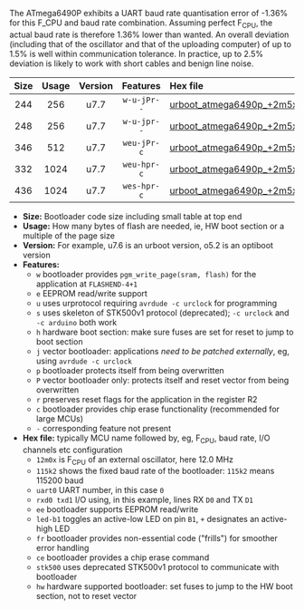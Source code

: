 The ATmega6490P exhibits a UART baud rate quantisation error of -1.36% for this F_CPU and baud rate combination. Assuming perfect F<sub>CPU</sub>, the actual baud rate is therefore 1.36% lower than wanted. An overall deviation (including that of the oscillator and that of the uploading computer) of up to 1.5% is well within communication tolerance. In practice, up to 2.5% deviation is likely to work with short cables and benign line noise.

|Size|Usage|Version|Features|Hex file|
|:-:|:-:|:-:|:-:|:--|
|244|256|u7.7|`w-u-jPr--`|[urboot_atmega6490p_+2m5x_+++7k2_uart0_rxe0_txe1_led+b7.hex](https://raw.githubusercontent.com/stefanrueger/urboot.hex/main/cores/megacore/atmega6490p/external_oscillator/fcpu_+2m5x/br_+++7k2/urboot_atmega6490p_+2m5x_+++7k2_uart0_rxe0_txe1_led+b7.hex)|
|248|256|u7.7|`w-u-jpr--`|[urboot_atmega6490p_+2m5x_+++7k2_uart0_rxe0_txe1_led+b7_fr.hex](https://raw.githubusercontent.com/stefanrueger/urboot.hex/main/cores/megacore/atmega6490p/external_oscillator/fcpu_+2m5x/br_+++7k2/urboot_atmega6490p_+2m5x_+++7k2_uart0_rxe0_txe1_led+b7_fr.hex)|
|346|512|u7.7|`weu-jPr-c`|[urboot_atmega6490p_+2m5x_+++7k2_uart0_rxe0_txe1_ee_led+b7_fr_ce.hex](https://raw.githubusercontent.com/stefanrueger/urboot.hex/main/cores/megacore/atmega6490p/external_oscillator/fcpu_+2m5x/br_+++7k2/urboot_atmega6490p_+2m5x_+++7k2_uart0_rxe0_txe1_ee_led+b7_fr_ce.hex)|
|332|1024|u7.7|`weu-hpr-c`|[urboot_atmega6490p_+2m5x_+++7k2_uart0_rxe0_txe1_ee_led+b7_fr_ce_hw.hex](https://raw.githubusercontent.com/stefanrueger/urboot.hex/main/cores/megacore/atmega6490p/external_oscillator/fcpu_+2m5x/br_+++7k2/urboot_atmega6490p_+2m5x_+++7k2_uart0_rxe0_txe1_ee_led+b7_fr_ce_hw.hex)|
|436|1024|u7.7|`wes-hpr-c`|[urboot_atmega6490p_+2m5x_+++7k2_uart0_rxe0_txe1_ee_led+b7_fr_ce_stk500_hw.hex](https://raw.githubusercontent.com/stefanrueger/urboot.hex/main/cores/megacore/atmega6490p/external_oscillator/fcpu_+2m5x/br_+++7k2/urboot_atmega6490p_+2m5x_+++7k2_uart0_rxe0_txe1_ee_led+b7_fr_ce_stk500_hw.hex)|

- **Size:** Bootloader code size including small table at top end
- **Usage:** How many bytes of flash are needed, ie, HW boot section or a multiple of the page size
- **Version:** For example, u7.6 is an urboot version, o5.2 is an optiboot version
- **Features:**
  + `w` bootloader provides `pgm_write_page(sram, flash)` for the application at `FLASHEND-4+1`
  + `e` EEPROM read/write support
  + `u` uses urprotocol requiring `avrdude -c urclock` for programming
  + `s` uses skeleton of STK500v1 protocol (deprecated); `-c urclock` and `-c arduino` both work
  + `h` hardware boot section: make sure fuses are set for reset to jump to boot section
  + `j` vector bootloader: applications *need to be patched externally*, eg, using `avrdude -c urclock`
  + `p` bootloader protects itself from being overwritten
  + `P` vector bootloader only: protects itself and reset vector from being overwritten
  + `r` preserves reset flags for the application in the register R2
  + `c` bootloader provides chip erase functionality (recommended for large MCUs)
  + `-` corresponding feature not present
- **Hex file:** typically MCU name followed by, eg, F<sub>CPU</sub>, baud rate, I/O channels etc configuration
  + `12m0x` is F<sub>CPU</sub> of an external oscillator, here 12.0 MHz
  + `115k2` shows the fixed baud rate of the bootloader: `115k2` means 115200 baud
  + `uart0` UART number, in this case `0`
  + `rxd0 txd1` I/O using, in this example, lines RX `D0` and TX `D1`
  + `ee` bootloader supports EEPROM read/write
  + `led-b1` toggles an active-low LED on pin `B1`, `+` designates an active-high LED
  + `fr` bootloader provides non-essential code ("frills") for smoother error handling
  + `ce` bootloader provides a chip erase command
  + `stk500` uses deprecated STK500v1 protocol to communicate with bootloader
  + `hw` hardware supported bootloader: set fuses to jump to the HW boot section, not to reset vector
